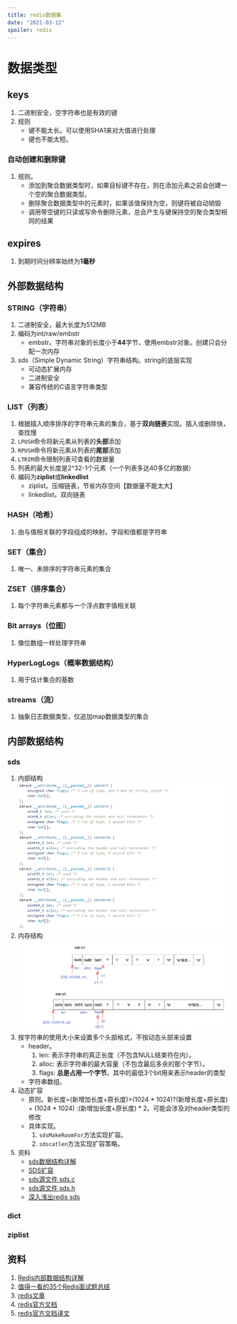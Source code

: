 ```yaml
---
title: redis数据集
date: "2021-03-12"
spoiler: redis
---
```


# 数据类型

## keys

1. 二进制安全，空字符串也是有效的键
2. 规则
    - 键不能太长。可以使用SHA1来对大值进行处理
    - 键也不能太短。

### 自动创建和删除键

1. 规则。
    - 添加到聚合数据类型时，如果目标键不存在，则在添加元素之前会创建一个空的聚合数据类型。
    - 删除聚合数据类型中的元素时，如果该值保持为空，则键将被自动销毁
    - 调用带空键的只读或写命令删除元素，总会产生与键保持空的聚合类型相同的结果

## expires

1. 到期时间分辨率始终为**1毫秒**

## 外部数据结构

### STRING（字符串）

1. 二进制安全，最大长度为512MB
2. 编码为int/raw/embstr
    - embstr。字符串对象的长度小于**44**字节，使用embstr对象。创建只会分配一次内存
3. sds（Simple Dynamic String）字符串结构。string的底层实现
    - 可动态扩展内存
    - 二进制安全
    - 兼容传统的C语言字符串类型

### LIST（列表）

1. 根据插入顺序排序的字符串元素的集合，基于**双向链表**实现。插入或删除快，查找慢
2. `LPUSH`命令将新元素从列表的**头部**添加
3. `RPUSH`命令将新元素从列表的**尾部**添加
4. `LTRIM`命令限制列表可查看的数据量
5. 列表的最大长度是2^32-1个元素（一个列表多达40多亿的数据）
5. 编码为**ziplist**或**linkedlist**
    - ziplist。压缩链表，节省内存空间【数据量不能太大】
    - linkedlist。双向链表


### HASH（哈希）

1. 由与值相关联的字段组成的映射。字段和值都是字符串

### SET（集合）

1. 唯一、未排序的字符串元素的集合

### ZSET（排序集合）

1. 每个字符串元素都与一个浮点数字值相关联

### Bit arrays（位图）

1. 像位数组一样处理字符串

### HyperLogLogs（概率数据结构）

1. 用于估计集合的基数

### streams（流）

1. 抽象日志数据类型，仅追加map数据类型的集合

## 内部数据结构

### sds

1. 内部结构
![image](./sds-struct.png)
2. 内存结构
![image](./sds-mem-structure.png)
3. 按字符串的使用大小来设置多个头部格式，不按动态头部来设置
    - header。
        1. len: 表示字符串的真正长度（不包含NULL结束符在内）。
        2. alloc: 表示字符串的最大容量（不包含最后多余的那个字节）。
        3. flags: **总是占用一个字节**。其中的最低3个bit用来表示header的类型
    - 字符串数组。
3. 动态扩容
    - 原则。新长度=(新增加长度+原长度)>(1024 * 1024)?(新增长度+原长度) + (1024 * 1024) :(新增加长度+原长度) * 2。可能会涉及对header类型的修改
    - 具体实现。
        1. `sdsMakeRoomFor`方法实现扩容。
        2. `sdscatlen`方法实现扩容策略。
4. 资料
    - [sds数据结构详解](http://zhangtielei.com/posts/blog-redis-sds.html)
    - [SDS扩容](https://blog.csdn.net/weixin_40318210/article/details/85316315)
    - [sds源文件 sds.c](https://github.com/redis/redis/blob/unstable/src/sds.c)
    - [sds源文件 sds.h](https://github.com/redis/redis/blob/unstable/src/sds.h)
    - [深入浅出redis sds](https://blog.csdn.net/qq193423571/article/details/81637075)

### dict

### ziplist

## 资料

1. [Redis内部数据结构详解](http://zhangtielei.com/posts/blog-redis-dict.html)
2. [值得一看的35个Redis面试题总结](https://segmentfault.com/a/1190000022381177)
3. [redis文章](https://www.cnblogs.com/shoshana-kong/tag/redis/)
4. [redis官方文档](https://redis.io/topics/data-types-intro)
5. [redis官方文档译文](http://ifeve.com/redis-data-types/)